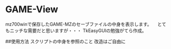# GAME-View
mz700winで保存したGAME-MZのセーブファイルの中身を表示します。
　とてもニッチな需要だと思いますが・・・
TkEasyGUIの勉強がてら作成。

##使用方法
スクリプトの中身を参照のこと
改造はご自由に
